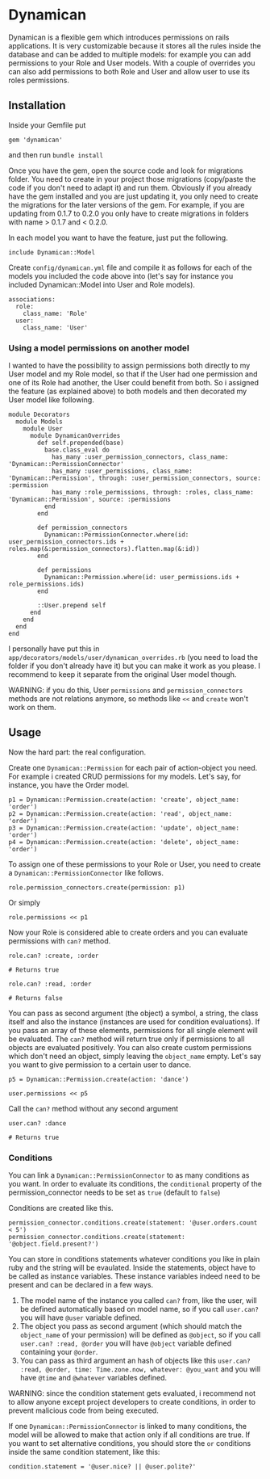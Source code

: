 # Dynamican
Dynamican is a flexible gem which introduces permissions on rails applications. It is very customizable because it stores all the rules inside the database and can be added to multiple models: for example you can add permissions to your Role and User models. With a couple of overrides you can also add permissions to both Role and User and allow user to use its roles permissions.

## Installation
Inside your Gemfile put

    gem 'dynamican'

and then run `bundle install`

Once you have the gem, open the source code and look for migrations folder. You need to create in your project those migrations (copy/paste the code if you don't need to adapt it) and run them. Obviously if you already have the gem installed and you are just updating it, you only need to create the migrations for the later versions of the gem. For example, if you are updating from 0.1.7 to 0.2.0 you only have to create migrations in folders with name > 0.1.7 and < 0.2.0.

In each model you want to have the feature, just put the following.

    include Dynamican::Model

Create `config/dynamican.yml` file and compile it as follows for each of the models you included the code above into (let's say for instance you included Dynamican::Model into User and Role models).

    associations:
      role:
        class_name: 'Role'
      user:
        class_name: 'User'

### Using a model permissions on another model

I wanted to have the possibility to assign permissions both directly to my User model and my Role model, so that if the User had one permission and one of its Role had another, the User could benefit from both. So i assigned the feature (as explained above) to both models and then decorated my User model like following.

    module Decorators
      module Models
        module User
          module DynamicanOverrides
            def self.prepended(base)
              base.class_eval do
                has_many :user_permission_connectors, class_name: 'Dynamican::PermissionConnector'
                has_many :user_permissions, class_name: 'Dynamican::Permission', through: :user_permission_connectors, source: :permission
                has_many :role_permissions, through: :roles, class_name: 'Dynamican::Permission', source: :permissions
              end
            end

            def permission_connectors
              Dynamican::PermissionConnector.where(id: user_permission_connectors.ids + roles.map(&:permission_connectors).flatten.map(&:id))
            end

            def permissions
              Dynamican::Permission.where(id: user_permissions.ids + role_permissions.ids)
            end

            ::User.prepend self
          end
        end
      end
    end

I personally have put this in `app/decorators/models/user/dynamican_overrides.rb` (you need to load the folder if you don't already have it) but you can make it work as you please. I recommend to keep it separate from the original User model though.

WARNING: if you do this, User `permissions` and `permission_connectors` methods are not relations anymore, so methods like `<<` and `create` won't work on them.

## Usage

Now the hard part: the real configuration.

Create one `Dynamican::Permission` for each pair of action-object you need. For example i created CRUD permissions for my models. Let's say, for instance, you have the Order model.

    p1 = Dynamican::Permission.create(action: 'create', object_name: 'order')
    p2 = Dynamican::Permission.create(action: 'read', object_name: 'order')
    p3 = Dynamican::Permission.create(action: 'update', object_name: 'order')
    p4 = Dynamican::Permission.create(action: 'delete', object_name: 'order')

To assign one of these permissions to your Role or User, you need to create a `Dynamican::PermissionConnector` like follows.

    role.permission_connectors.create(permission: p1)

Or simply

    role.permissions << p1

Now your Role is considered able to create orders and you can evaluate permissions with `can?` method.

    role.can? :create, :order

    # Returns true

    role.can? :read, :order

    # Returns false

You can pass as second argument (the object) a symbol, a string, the class itself and also the instance (instances are used for condition evaluations).
If you pass an array of these elements, permissions for all single element will be evaluated. The `can?` method will return true only if permissions to all objects are evaluated positively.
You can also create custom permissions which don't need an object, simply leaving the `object_name` empty. Let's say you want to give permission to a certain user to dance.

    p5 = Dynamican::Permission.create(action: 'dance')

    user.permissions << p5

Call the `can?` method without any second argument

    user.can? :dance

    # Returns true


### Conditions

You can link a `Dynamican::PermissionConnector` to as many conditions as you want. In order to evaluate its conditions, the `conditional` property of the permission_connector needs to be set as `true` (default to `false`)

Conditions are created like this.

    permission_connector.conditions.create(statement: '@user.orders.count < 5')
    permission_connector.conditions.create(statement: '@object.field.present?')

You can store in conditions statements whatever conditions you like in plain ruby and the string will be evaulated. Inside the statements, object have to be called as instance variables. These instance variables indeed need to be present and can be declared in a few ways.

1. The model name of the instance you called `can?` from, like the user, will be defined automatically based on model name, so if you call `user.can?` you will have `@user` variable defined.
2. The object you pass as second argument (which should match the `object_name` of your permission) will be defined as `@object`, so if you call `user.can? :read, @order` you will have `@object` variable defined containing your `@order`.
3. You can pass as third argument an hash of objects like this `user.can? :read, @order, time: Time.zone.now, whatever: @you_want` and you will have `@time` and `@whatever` variables defined.

WARNING: since the condition statement gets evaluated, i recommend not to allow anyone except project developers to create conditions, in order to prevent malicious code from being executed.

If one `Dynamican::PermissionConnector` is linked to many conditions, the model will be allowed to make that action only if all conditions are true. If you want to set alternative conditions, you should store the `or` conditions inside the same condition statement, like this:

    condition.statement = '@user.nice? || @user.polite?'
